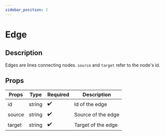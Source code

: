 ```yaml
---
sidebar_position: 2
---
```


# Edge
## Description

Edges are lines connecting nodes. `source` and `target` refer to the node's id.


## Props
| Props | Type  | Required  | Description  |
| --- | --- | --- | --- |
| id | string  | ✔️ | Id of the edge |
| source | string | ✔️ | Source of the edge |
| target | string | ✔️ | Target of the edge |